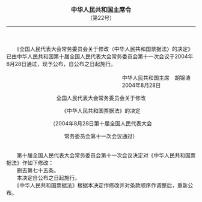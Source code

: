 <div id="div_content"><font color="#760026"></font> <p align="center"><b><font style="font-size:16px;" class="MTitle">中华人民共和国主席令<br></font></b><font style="font-size:14px;">
（第22号）</font></p><hr color="red"><br>
<br>
　　《全国人民代表大会常务委员会关于修改〈中华人民共和国票据法〉的决定》已由中华人民共和国第十届全国人民代表大会常务委员会第十一次会议于2004年8月28日通过，现予公布，自公布之日起施行。<br>
<br>
　　　　　　　　　　　　　　　　　　　　　　中华人民共和国主席　胡锦涛<br>
　　　　　　　　　　　　　　　　　　　　　　2004年8月28日<br>
<p class="juzhong" align="center">全国人民代表大会常务委员会关于修改</p>
<p class="juzhong" align="center">《中华人民共和国票据法》的决定</p>
<p class="juzhong" align="center">（2004年8月28日第十届全国人民代表大会</p>
<p class="juzhong" align="center">常务委员会第十一次会议通过）</p>
<br>
　　第十届全国人民代表大会常务委员会第十一次会议决定对《中华人民共和国票据法》作如下修改：<br>
　　删去第七十五条。<br>
　　本决定自公布之日起施行。<br>
　　《中华人民共和国票据法》根据本决定作修改并对条款顺序作调整后，重新公布。<br>
<br>
<br>
<br>
</div>